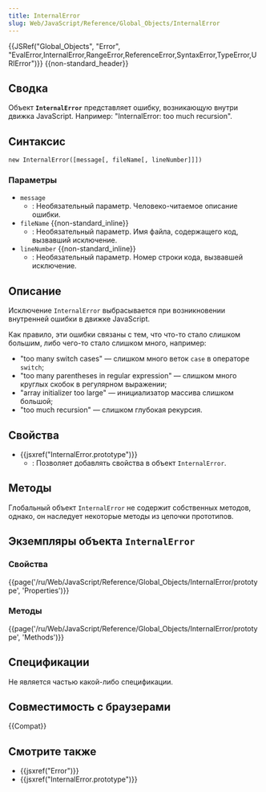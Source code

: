```yaml
---
title: InternalError
slug: Web/JavaScript/Reference/Global_Objects/InternalError
---
```


{{JSRef("Global_Objects", "Error", "EvalError,InternalError,RangeError,ReferenceError,SyntaxError,TypeError,URIError")}} {{non-standard_header}}

## Сводка

Объект **`InternalError`** представляет ошибку, возникающую внутри движка JavaScript. Например: "InternalError: too much recursion".

## Синтаксис

```
new InternalError([message[, fileName[, lineNumber]]])
```

### Параметры

- `message`
  - : Необязательный параметр. Человеко-читаемое описание ошибки.
- `fileName` {{non-standard_inline}}
  - : Необязательный параметр. Имя файла, содержащего код, вызвавший исключение.
- `lineNumber` {{non-standard_inline}}
  - : Необязательный параметр. Номер строки кода, вызвавшей исключение.

## Описание

Исключение `InternalError` выбрасывается при возникновении внутренней ошибки в движке JavaScript.

Как правило, эти ошибки связаны с тем, что что-то стало слишком большим, либо чего-то стало слишком много, например:

- "too many switch cases" — слишком много веток `case` в операторе `switch`;
- "too many parentheses in regular expression" — слишком много круглых скобок в регулярном выражении;
- "array initializer too large" — инициализатор массива слишком большой;
- "too much recursion" — слишком глубокая рекурсия.

## Свойства

- {{jsxref("InternalError.prototype")}}
  - : Позволяет добавлять свойства в объект `InternalError`.

## Методы

Глобальный объект `InternalError` не содержит собственных методов, однако, он наследует некоторые методы из цепочки прототипов.

## Экземпляры объекта `InternalError`

### Свойства

{{page('/ru/Web/JavaScript/Reference/Global_Objects/InternalError/prototype', 'Properties')}}

### Методы

{{page('/ru/Web/JavaScript/Reference/Global_Objects/InternalError/prototype', 'Methods')}}

## Спецификации

Не является частью какой-либо спецификации.

## Совместимость с браузерами

{{Compat}}

## Смотрите также

- {{jsxref("Error")}}
- {{jsxref("InternalError.prototype")}}
